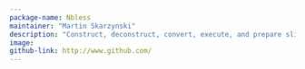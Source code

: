 ```yaml
---
package-name: Nbless
maintainer: "Martin Skarzynski"
description: "Construct, deconstruct, convert, execute, and prepare slides from Jupyter notebooks "
image:
github-link: http://www.github.com/
---
```

